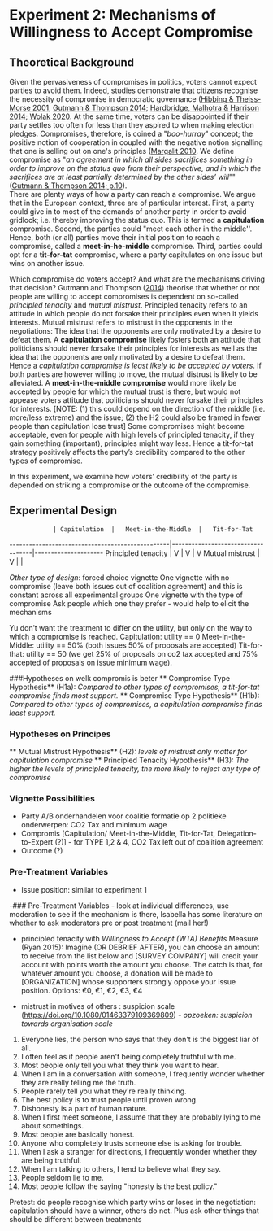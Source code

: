 # Experiment 2: Mechanisms of Willingness to Accept Compromise

## Theoretical Background
Given the pervasiveness of compromises in politics, voters cannot expect parties to avoid them.
Indeed, studies demonstrate that citizens recognise the necessity of compromise in democratic governance ([Hibbing &amp; Theiss-Morse 2001](https://www.jstor.org/stable/3117634), [Gutmann &amp; Thompson 2014](https://press.princeton.edu/books/paperback/9780691160856/the-spirit-of-compromise); [Hardbridge, Malhotra &amp; Harrison 2014](https://doi.org/10.1111/lsq.12048); [Wolak 2020](https://global.oup.com/academic/product/compromise-in-an-age-of-party-polarization-9780197510490?cc=nl\&lang=en\&).
At the same time, voters can be disappointed if their party settles too often for less than they aspired to when making election pledges.
Compromises, therefore, is coined a "_boo-hurray_" concept; the positive notion of cooperation in coupled with the negative notion signalling that one is selling out on one's principles ([Margalit 2010](https://press.princeton.edu/books/paperback/9780691158129/on-compromise-and-rotten-compromises).
We define compromise as "_an agreement in which all sides sacrifices something in order to improve on the status quo from their perspective, and in which the sacrifices are at least partially determined by the other sides’ will_”"([Gutmann &amp; Thompson 2014; p.10](https://press.princeton.edu/books/paperback/9780691160856/the-spirit-of-compromise)).  
There are plenty ways of how a party can reach a compromise.
We argue that in the European context, three are of particular interest.
First,  a party could give in to most of the demands of another party in order to avoid gridlock; i.e. thereby improving the status quo.
This is termed a **capitulation** compromise.
Second, the parties could "meet each other in the middle''.
Hence, both (or all) parties move their initial position to reach a compromise, called a **meet-in-he-middle** compromise.
Third, parties could opt for a **tit-for-tat** compromise, where a party capitulates on one issue but wins on another issue.


Which compromise do voters accept? And what are the mechanisms driving that decision?
Gutmann and Thompson ([2014](https://press.princeton.edu/books/paperback/9780691160856/the-spirit-of-compromise)) theorise that whether or not people are willing to accept compromises is dependent on so-called _principled tenacity_ and _mutual mistrust_.
Principled tenacity refers to an attitude in which people do not forsake their principles even when it yields interests.
Mutual mistrust refers to mistrust in the opponents in the negotiations: The idea that the opponents are only motivated by a desire to defeat them.
A **capitulation compromise** likely fosters both an attitude that politicians should never forsake their principles for interests as well as the idea that the opponents are only motivated by a desire to defeat them.
Hence a _capitulation compromise is least likely to be accepted by voters_.
If both parties are however willing to move, the mutual distrust is likely to be alleviated.
A **meet-in-the-middle compromise** would more likely be accepted by people for which the mutual trust is there, but would not appease voters attitude that politicians should never forsake their principles for interests.
[NOTE: (1) this could depend on the direction of the middle (i.e. more/less extreme) and the issue; (2) the H2 could also be framed in fewer people than capitulation lose trust]
Some compromises might become acceptable, even for people with high levels of principled tenacity, if they gain something (important), principles might way less.
Hence a tit-for-tat strategy positively affects the party’s credibility compared to the other types of compromise.


In this experiment, we examine how voters’ credibility of the party is depended on striking a compromise or the outcome of the compromise.


## Experimental Design



				| Capitulation	|	Meet-in-the-Middle	|	Tit-for-Tat
-------------------------------------------------|-----------------------------------|---------------------
Principled tenacity	|	V		|		V			|	 	V
Mutual mistrust		|	V		|					|

*Other type of design*: forced choice vignette
One vignette with no compromise (leave both issues out of coalition agreement) and this is constant across all experimental groups
One vignette with the type of compromise
Ask people which one they prefer - would help to elicit the mechanisms


Yu don’t want the treatment to differ on the utility, but only on the way to which a compromise is reached.
Capitulation: utility == 0
Meet-in-the-Middle: utility == 50\% (both issues 50\% of proposals are accepted)
Tit-for-that: utility == 50 (we get 25\% of proposals on co2 tax accepted and 75\% accepted of proposals on issue minimum wage).

###Hypotheses on welk compromis is beter
** Compromise  Type Hypothesis** (H1a): _Compared  to other types of compromises, a tit-for-tat compromise finds most support._
** Compromise  Type Hypothesis** (H1b): _Compared  to other types of compromises, a capitulation compromise finds least support._


### Hypotheses on Principes
** Mutual Mistrust Hypothesis** (H2): _levels of mistrust only matter for capitulation compromise_
** Principled Tenacity Hypothesis** (H3): _The higher the levels of principled tenacity, the more likely to reject any type of compromise_


### Vignette Possibilities

- Party A/B onderhandelen voor coalitie formatie op 2 politieke onderwerpen: CO2 Tax and minimum wage
- Compromis [Capitulation/ Meet-in-the-Middle, Tit-for-Tat, Delegation-to-Expert (?)] - for TYPE 1,2 & 4, CO2 Tax left out of coalition agreement
- Outcome (?)

### Pre-Treatment Variables

- Issue position: similar to experiment 1


-### Pre-Treatment Variables - look at individual differences, use moderation to see if the mechanism is there, Isabella has some literature on whether to ask moderators pre or post treatment (mail her!)

- principled tenacity with _Willingness to Accept (WTA) Benefits_ Measure (Ryan 2015):
Imagine (OR DEBRIEF AFTER), you can choose an amount to receive from the list below and [SURVEY COMPANY] will credit your account with points worth the amount you choose. The catch is that, for whatever amount you choose, a donation will be made to [ORGANIZATION] whose supporters strongly oppose your issue position.
Options: €0, €1, €2, €3, €4

- mistrust in motives of others :
suspicion scale (https://doi.org/10.1080/01463379109369809) - *opzoeken: suspicion towards organisation scale*
1. Everyone lies, the person who says that they don't is the biggest liar of all.
2. I often feel as if people aren't being completely truthful with me.
3. Most people only tell you what they think you want to hear.
4. When I am in a conversation with someone, I frequently wonder whether they are really telling me the truth.
5. People rarely tell you what they're really thinking.
6. The best policy is to trust people until proven wrong.
7. Dishonesty is a part of human nature.
8. When I first meet someone, I assume that they are probably lying to me about somethings.
9. Most people are basically honest.
10. Anyone who completely trusts someone else is asking for trouble.
11. When I ask a stranger for directions, I frequently wonder whether they are being truthful.
12. When I am talking to others, I tend to believe what they say.
13. People seldom lie to me.
14. Most people follow the saying "honesty is the best policy."


Pretest: do people recognise which party wins or loses in the negotiation: capitulation should have a winner, others do not.
Plus ask other things that should be different between treatments
